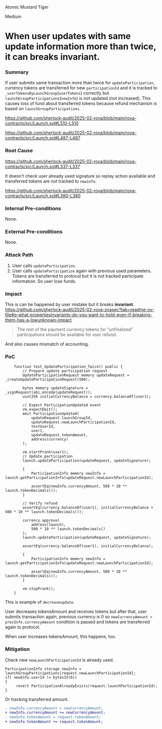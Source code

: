 Atomic Mustard Tiger

Medium

# When user updates with same update information more than twice, it can breaks invariant.

### Summary

If user submits same transaction more than twice for `updateParticipation`,  currency tokens are transferred for new `participationId` and it is tracked to `_userTokensByLaunchGroup`(`userTokens`) correctly but `launchGroupParticipations`(`newInfo`) is not updated.(not increased).
This causes loss of fund about transferred tokens because refund mechanism is based on `launchGroupParticipations`.

https://github.com/sherlock-audit/2025-02-rova/blob/main/rova-contracts/src/Launch.sol#L510-L510

https://github.com/sherlock-audit/2025-02-rova/blob/main/rova-contracts/src/Launch.sol#L487-L487

### Root Cause

https://github.com/sherlock-audit/2025-02-rova/blob/main/rova-contracts/src/Launch.sol#L337-L337

It doesn't check user already used signature so replay action available and transferred tokens are not tracked to `newinfo`.

https://github.com/sherlock-audit/2025-02-rova/blob/main/rova-contracts/src/Launch.sol#L380-L380

### Internal Pre-conditions

None.

### External Pre-conditions

None.

### Attack Path

1. User calls `updateParticipation`.
2. User calls `updateParticipation` again with previous used parameters.
    Tokens are transferred to protocol but it is not tracked participate information. So user lose funds.

### Impact

This is can be happened by user mistake but it breaks **invariant**.
https://github.com/sherlock-audit/2025-02-rova-zoasec?tab=readme-ov-file#q-what-propertiesinvariants-do-you-want-to-hold-even-if-breaking-them-has-a-lowunknown-impact

>The rest of the payment currency tokens for “unfinalized” participations should be available for user refund.

And also causes mismatch of accounting.

### PoC

```solidity
    function test_UpdateParticipation_Twice() public {
        // Prepare update participation request
        UpdateParticipationRequest memory updateRequest = _createUpdateParticipationRequest(500);

        bytes memory updateSignature = _signRequest(abi.encode(updateRequest));
        uint256 initialCurrencyBalance = currency.balanceOf(user1);

        // Expect ParticipationUpdated event
        vm.expectEmit();
        emit ParticipationUpdated(
            updateRequest.launchGroupId,
            updateRequest.newLaunchParticipationId,
            testUserId,
            user1,
            updateRequest.tokenAmount,
            address(currency)
        );

        vm.startPrank(user1);
        // Update participation
        launch.updateParticipation(updateRequest, updateSignature);

        {
            ParticipationInfo memory newInfo = launch.getParticipationInfo(updateRequest.newLaunchParticipationId);

            assertEq(newInfo.currencyAmount, 500 * 10 ** launch.tokenDecimals());
        }

        // Verify refund
        assertEq(currency.balanceOf(user1), initialCurrencyBalance + 500 * 10 ** launch.tokenDecimals());

        currency.approve(
            address(launch),
            500 * 10 ** launch.tokenDecimals()
        );
        launch.updateParticipation(updateRequest, updateSignature);

        assertEq(currency.balanceOf(user1), initialCurrencyBalance);

        {
            ParticipationInfo memory newInfo = launch.getParticipationInfo(updateRequest.newLaunchParticipationId);

            assertEq(newInfo.currencyAmount, 500 * 10 ** launch.tokenDecimals());
        }

        vm.stopPrank();
    }
```

This is example of `decreaseupdate`.

User decreases tokensAmount and receives tokens but after that, user submits transaction again, previous currency is 0 so `newCurrencyAmount > prevInfo.currencyAmount` condition is passed and tokens are transferred again to protocol.

When user increases tokensAmount, this happens, too.

### Mitigation

Check new `newLaunchParticipationId` is already used.

```solidity
ParticipationInfo storage newInfo = launchGroupParticipations[request.newLaunchParticipationId];
if( newInfo.userId != bytes32(0))
{
     revert ParticipationAlreadyExists(request.launchParticipationId);
}
```

Or tracking transferred amount.

```diff
- newInfo.currencyAmount = newCurrencyAmount;
+ newInfo.currencyAmount += newCurrencyAmount;
- newInfo.tokenAmount = request.tokenAmount;
+ newInfo.tokenAmount += request.tokenAmount;
```